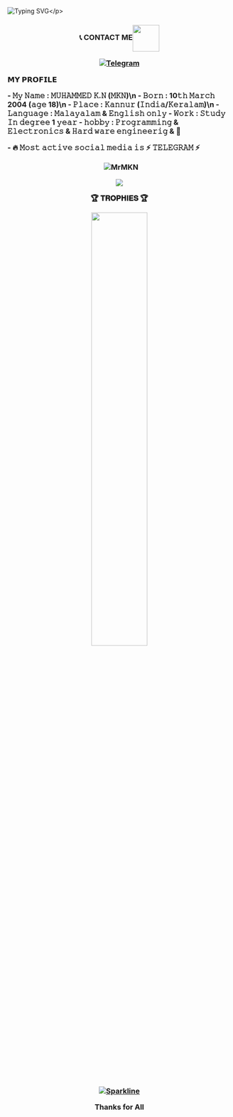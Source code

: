 ![Typing SVG](https://readme-typing-svg.herokuapp.com/?lines=𝗪𝗘𝗟𝗖𝗢𝗠+𝗧𝗢+𝗠𝗞𝗡'𝗦+𝗚𝗶𝘁𝗛𝘂𝗯!;𝗜𝗮𝗺+𝗠𝘂𝗵𝗮𝗺𝗺𝗲𝗱+𝗞+𝗡!;𝗜𝗮𝗺+𝗷𝘂𝘀𝘁+𝗧𝗲𝗹𝗲𝗴𝗿𝗮𝗺+𝗕𝗼𝘁+𝗠𝗮𝗸𝗲𝗿!)</p>
<p align="center">

<h3 align="center">📞 CONTACT ME<img align="center" <img src="https://raw.githubusercontent.com/MartinHeinz/MartinHeinz/master/wave.gif" width="60px">
<p align="center">
<a href="https://t.me/mr_MKN"><img title="Telegram" src="https://img.shields.io/static/v1?label=Mr.MKN&message=TG&color=blue-green"></a>

<p align="left">
𝗠𝗬 𝗣𝗥𝗢𝗙𝗜𝗟𝗘
<p align="left">
- 𝙼𝚢 𝙽𝚊𝚖𝚎 : 𝙼𝚄𝙷𝙰𝙼𝙼𝙴𝙳 𝙺.𝙽 (𝙼𝙺𝙽)\n 
- 𝙱𝚘𝚛𝚗 : 10𝚝𝚑 𝙼𝚊𝚛𝚌𝚑 2004 (𝚊𝚐𝚎 18)\n
- 𝙿𝚕𝚊𝚌𝚎 : 𝙺𝚊𝚗𝚗𝚞𝚛 (𝙸𝚗𝚍𝚒𝚊/𝙺𝚎𝚛𝚊𝚕𝚊𝚖)\n
- 𝙻𝚊𝚗𝚐𝚞𝚊𝚐𝚎 : 𝙼𝚊𝚕𝚊𝚢𝚊𝚕𝚊𝚖 & 𝙴𝚗𝚐𝚕𝚒𝚜𝚑 𝚘𝚗𝚕𝚢 
- 𝚆𝚘𝚛𝚔 : 𝚂𝚝𝚞𝚍𝚢 𝙸𝚗 𝚍𝚎𝚐𝚛𝚎𝚎 1 𝚢𝚎𝚊𝚛
- 𝚑𝚘𝚋𝚋𝚢 : 𝙿𝚛𝚘𝚐𝚛𝚊𝚖𝚖𝚒𝚗𝚐 & 𝙴𝚕𝚎𝚌𝚝𝚛𝚘𝚗𝚒𝚌𝚜 & 𝙷𝚊𝚛𝚍 𝚠𝚊𝚛𝚎 𝚎𝚗𝚐𝚒𝚗𝚎𝚎𝚛𝚒𝚐 & 🙏
<p align="left">
- 🔥 𝙼𝚘𝚜𝚝 𝚊𝚌𝚝𝚒𝚟𝚎 𝚜𝚘𝚌𝚒𝚊𝚕 𝚖𝚎𝚍𝚒𝚊 𝚒𝚜 ⚡️ 𝚃𝙴𝙻𝙴𝙶𝚁𝙰𝙼 ⚡️ 


<p align="center">&nbsp;
  <img align="center" src="https://github-readme-stats.vercel.app/api?username=MrMKN&&show_icons=true&theme=aura" alt="MrMKN"/></p>
  <img src="https://github-readme-stats.vercel.app/api/top-langs/?username=MrMKN&layout=compact&theme=jolly" align="center">
<p align="center">


🏆 𝐓𝐑𝐎𝐏𝐇𝐈𝐄𝐒 🏆
</p>
<p align="center">
<img width="50%" src="https://github-profile-trophy.vercel.app/?username=MrMKN&theme=darkhub" />
</p>


[![Sparkline](https://stars.medv.io/EvamariaTG/EvaMaria.svg)](https://stars.medv.io/EvamariaTG/EvaMaria)

Thanks for All
